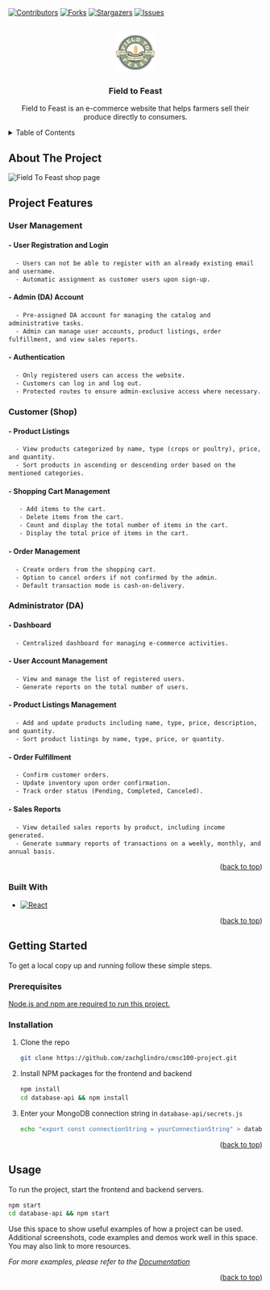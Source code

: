 <!-- Improved compatibility of back to top link: See: https://github.com/othneildrew/Best-README-Template/pull/73 -->
<a name="readme-top"></a>
<!--
*** Thanks for checking out the Best-README-Template. If you have a suggestion
*** that would make this better, please fork the repo and create a pull request
*** or simply open an issue with the tag "enhancement".
*** Don't forget to give the project a star!
*** Thanks again! Now go create something AMAZING! :D
-->



<!-- PROJECT SHIELDS -->
<!--
*** I'm using markdown "reference style" links for readability.
*** Reference links are enclosed in brackets [ ] instead of parentheses ( ).
*** See the bottom of this document for the declaration of the reference variables
*** for contributors-url, forks-url, etc. This is an optional, concise syntax you may use.
*** https://www.markdownguide.org/basic-syntax/#reference-style-links
-->
[![Contributors][contributors-shield]][contributors-url]
[![Forks][forks-shield]][forks-url]
[![Stargazers][stars-shield]][stars-url]
[![Issues][issues-shield]][issues-url]


<!-- PROJECT LOGO -->
<br />
<div align="center">
  <a href="https://github.com/zachglindro/cmsc100-project">
    <img src="src/assets/welcome/logo.png" alt="Logo" width="80" height="80">
  </a>

<h3 align="center">Field to Feast</h3>
  <p align="center">
    Field to Feast is an e-commerce website that helps farmers sell their produce directly to consumers. 
    <br />
  </p>
</div>


<!-- TABLE OF CONTENTS -->
<details>
  <summary>Table of Contents</summary>
  <ol>
    <li>
      <a href="#about-the-project">About The Project</a>
      <ul>
        <li><a href="#built-with">Built With</a></li>
      </ul>
    </li>
    <li>
      <a href="#getting-started">Getting Started</a>
      <ul>
        <li><a href="#prerequisites">Prerequisites</a></li>
        <li><a href="#installation">Installation</a></li>
      </ul>
    </li>
    <li><a href="#usage">Usage</a></li>
    <li><a href="#acknowledgments">Acknowledgments</a></li>
  </ol>
</details>



<!-- ABOUT THE PROJECT -->
## About The Project
![Field To Feast shop page](https://github.com/zachglindro/cmsc100-project/assets/66626397/ae2bfb2a-57d1-431b-ac78-ceb8e706d5ee)


## Project Features

  ### User Management
  #### - User Registration and Login
      - Users can not be able to register with an already existing email and username.
      - Automatic assignment as customer users upon sign-up.
  #### - Admin (DA) Account
      - Pre-assigned DA account for managing the catalog and administrative tasks.
      - Admin can manage user accounts, product listings, order fulfillment, and view sales reports.
  #### - Authentication
      - Only registered users can access the website.
      - Customers can log in and log out.
      - Protected routes to ensure admin-exclusive access where necessary.
      
  ### Customer (Shop)
  #### - Product Listings
      - View products categorized by name, type (crops or poultry), price, and quantity.
      - Sort products in ascending or descending order based on the mentioned categories.
  #### - Shopping Cart Management
       - Add items to the cart.
       - Delete items from the cart.
       - Count and display the total number of items in the cart.
       - Display the total price of items in the cart.
  #### - Order Management
      - Create orders from the shopping cart.
      - Option to cancel orders if not confirmed by the admin.
      - Default transaction mode is cash-on-delivery.

  ### Administrator (DA)
  #### - Dashboard
      - Centralized dashboard for managing e-commerce activities.
  #### - User Account Management
      - View and manage the list of registered users.
      - Generate reports on the total number of users.
  #### - Product Listings Management
      - Add and update products including name, type, price, description, and quantity.
      - Sort product listings by name, type, price, or quantity.
  #### - Order Fulfillment
      - Confirm customer orders.
      - Update inventory upon order confirmation.
      - Track order status (Pending, Completed, Canceled).
  #### - Sales Reports
      - View detailed sales reports by product, including income generated.
      - Generate summary reports of transactions on a weekly, monthly, and annual basis.

<p align="right">(<a href="#readme-top">back to top</a>)</p>



### Built With
* [![React][React.js]][React-url]
<p align="right">(<a href="#readme-top">back to top</a>)</p>


<!-- GETTING STARTED -->
## Getting Started
To get a local copy up and running follow these simple steps.


### Prerequisites
[Node.js and npm are required to run this project.](https://docs.npmjs.com/downloading-and-installing-node-js-and-npm)


### Installation

1. Clone the repo
   ```sh
   git clone https://github.com/zachglindro/cmsc100-project.git
   ```
2. Install NPM packages for the frontend and backend
   ```sh
   npm install
   cd database-api && npm install
   ```
3. Enter your MongoDB connection string in `database-api/secrets.js`
   ```sh
   echo "export const connectionString = yourConnectionString" > database-api/secrets.js
   ```

<p align="right">(<a href="#readme-top">back to top</a>)</p>


<!-- USAGE EXAMPLES -->
## Usage

To run the project, start the frontend and backend servers.
```sh
npm start
cd database-api && npm start
```

Use this space to show useful examples of how a project can be used. Additional screenshots, code examples and demos work well in this space. You may also link to more resources.

_For more examples, please refer to the [Documentation](https://example.com)_

<p align="right">(<a href="#readme-top">back to top</a>)</p>


<!-- MARKDOWN LINKS & IMAGES -->
<!-- https://www.markdownguide.org/basic-syntax/#reference-style-links -->
[contributors-shield]: https://img.shields.io/github/contributors/zachglindro/cmsc100-project.svg?style=for-the-badge
[contributors-url]: https://github.com/zachglindro/cmsc100-project/graphs/contributors
[forks-shield]: https://img.shields.io/github/forks/zachglindro/cmsc100-project.svg?style=for-the-badge
[forks-url]: https://github.com/zachglindro/cmsc100-project/network/members
[stars-shield]: https://img.shields.io/github/stars/zachglindro/cmsc100-project.svg?style=for-the-badge
[stars-url]: https://github.com/zachglindro/cmsc100-project/stargazers
[issues-shield]: https://img.shields.io/github/issues/zachglindro/cmsc100-project.svg?style=for-the-badge
[issues-url]: https://github.com/zachglindro/cmsc100-project/issues
[license-shield]: https://img.shields.io/github/license/zachglindro/cmsc100-project.svg?style=for-the-badge
[license-url]: https://github.com/zachglindro/cmsc100-project/blob/master/LICENSE.txt
[linkedin-shield]: https://img.shields.io/badge/-LinkedIn-black.svg?style=for-the-badge&logo=linkedin&colorB=555
[linkedin-url]: https://linkedin.com/in/linkedin_username
[product-screenshot]: images/screenshot.png
[Next.js]: https://img.shields.io/badge/next.js-000000?style=for-the-badge&logo=nextdotjs&logoColor=white
[Next-url]: https://nextjs.org/
[React.js]: https://img.shields.io/badge/React-20232A?style=for-the-badge&logo=react&logoColor=61DAFB
[React-url]: https://reactjs.org/
[Vue.js]: https://img.shields.io/badge/Vue.js-35495E?style=for-the-badge&logo=vuedotjs&logoColor=4FC08D
[Vue-url]: https://vuejs.org/
[Angular.io]: https://img.shields.io/badge/Angular-DD0031?style=for-the-badge&logo=angular&logoColor=white
[Angular-url]: https://angular.io/
[Svelte.dev]: https://img.shields.io/badge/Svelte-4A4A55?style=for-the-badge&logo=svelte&logoColor=FF3E00
[Svelte-url]: https://svelte.dev/
[Laravel.com]: https://img.shields.io/badge/Laravel-FF2D20?style=for-the-badge&logo=laravel&logoColor=white
[Laravel-url]: https://laravel.com
[Bootstrap.com]: https://img.shields.io/badge/Bootstrap-563D7C?style=for-the-badge&logo=bootstrap&logoColor=white
[Bootstrap-url]: https://getbootstrap.com
[JQuery.com]: https://img.shields.io/badge/jQuery-0769AD?style=for-the-badge&logo=jquery&logoColor=white
[JQuery-url]: https://jquery.com 
